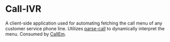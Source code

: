 # Call-IVR

A client-side application used for automating fetching the call menu of any customer service phone line. Utilizes [parse-call](https://github.com/FarzanAli/parse-call) to dynamically interpret the menu. Consumed by [CallEm](https://github.com/FarzanAli/CallEm).
